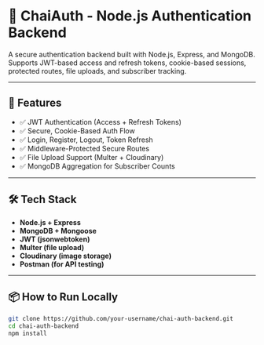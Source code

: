 # 🔐 ChaiAuth - Node.js Authentication Backend

A secure authentication backend built with Node.js, Express, and MongoDB. Supports JWT-based access and refresh tokens, cookie-based sessions, protected routes, file uploads, and subscriber tracking.

---

## 🚀 Features

- ✅ JWT Authentication (Access + Refresh Tokens)
- ✅ Secure, Cookie-Based Auth Flow
- ✅ Login, Register, Logout, Token Refresh
- ✅ Middleware-Protected Secure Routes
- ✅ File Upload Support (Multer + Cloudinary)
- ✅ MongoDB Aggregation for Subscriber Counts

---

## 🛠️ Tech Stack

- **Node.js + Express**
- **MongoDB + Mongoose**
- **JWT (jsonwebtoken)**
- **Multer (file upload)**
- **Cloudinary (image storage)**
- **Postman (for API testing)**

---

## 📦 How to Run Locally

```bash
git clone https://github.com/your-username/chai-auth-backend.git
cd chai-auth-backend
npm install
